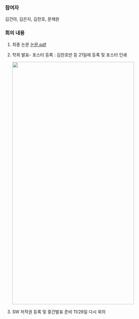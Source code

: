 ### 참여자

김건아, 김은지, 김찬호, 문채원

### 회의 내용

1. 최종 논문
    [논문.pdf](https://github.com/coolho1129/Metaverse-Background-Research/files/13466060/default.pdf)

2. 학회 발표- 포스터
    등록 : 김찬호만 등
    21일에 등록 및 포스터 인쇄

   <img src="https://github.com/coolho1129/Metaverse-Background-Research/assets/111948424/8b7a68e4-abd7-47f7-a5b3-464e019686fc" width="400" height="800">

3. SW 저작권 등록 및 중간발표 준비
    11/26일 다시 회의
